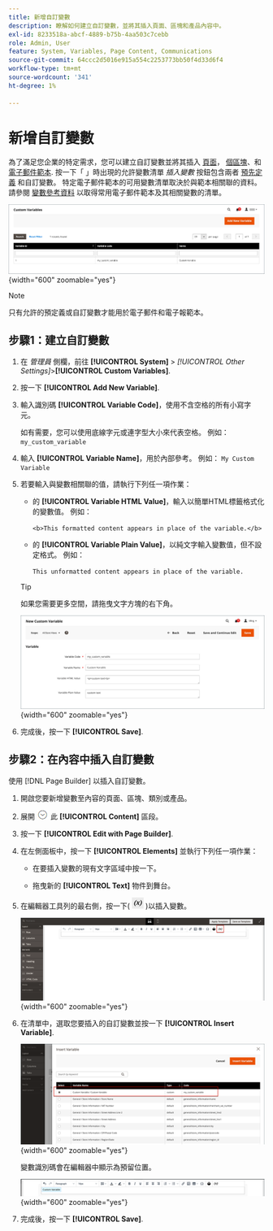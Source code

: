 ```yaml
---
title: 新增自訂變數
description: 瞭解如何建立自訂變數，並將其插入頁面、區塊和產品內容中。
exl-id: 8233518a-abcf-4889-b75b-4aa503c7cebb
role: Admin, User
feature: System, Variables, Page Content, Communications
source-git-commit: 64ccc2d5016e915a554c2253773bb50f4d33d6f4
workflow-type: tm+mt
source-wordcount: '341'
ht-degree: 1%

---
```


# 新增自訂變數

為了滿足您企業的特定需求，您可以建立自訂變數並將其插入 [頁面](../content-design/pages.md)， [個區塊](../content-design/blocks.md)、和 [電子郵件範本](email-templates.md). 按一下「 」時出現的允許變數清單 _插入變數_ 按鈕包含兩者 [預先定義](variables-predefined.md) 和自訂變數。 特定電子郵件範本的可用變數清單取決於與範本相關聯的資料。 請參閱 [變數參考資料](variables-reference.md) 以取得常用電子郵件範本及其相關變數的清單。

![自訂變數](./assets/variables-custom.png){width="600" zoomable="yes"}

>[!NOTE]
>
>只有允許的預定義或自訂變數才能用於電子郵件和電子報範本。

## 步驟1：建立自訂變數

1. 在 _管理員_ 側欄，前往 **[!UICONTROL System]** > _[!UICONTROL Other Settings]_>**[!UICONTROL Custom Variables]**.

1. 按一下 **[!UICONTROL Add New Variable]**.

1. 輸入識別碼 **[!UICONTROL Variable Code]**，使用不含空格的所有小寫字元。

   如有需要，您可以使用底線字元或連字型大小來代表空格。 例如： `my_custom_variable`

1. 輸入 **[!UICONTROL Variable Name]**，用於內部參考。 例如： `My Custom Variable`

1. 若要輸入與變數相關聯的值，請執行下列任一項作業：

   - 的 **[!UICONTROL Variable HTML Value]**，輸入以簡單HTML標籤格式化的變數值。 例如：

     `<b>This formatted content appears in place of the variable.</b>`

   - 的 **[!UICONTROL Variable Plain Value]**，以純文字輸入變數值，但不設定格式。 例如：

     `This unformatted content appears in place of the variable.`

   >[!TIP]
   >
   >如果您需要更多空間，請拖曳文字方塊的右下角。

   ![新增自訂變數](./assets/variable-custom-add.png){width="600" zoomable="yes"}

1. 完成後，按一下 **[!UICONTROL Save]**.

## 步驟2：在內容中插入自訂變數

使用 [!DNL Page Builder] 以插入自訂變數。

1. 開啟您要新增變數至內容的頁面、區塊、類別或產品。

1. 展開 ![展開選擇器](../assets/icon-display-expand.png) 此 **[!UICONTROL Content]** 區段。

1. 按一下 **[!UICONTROL Edit with Page Builder]**.

1. 在左側面板中，按一下 **[!UICONTROL Elements]** 並執行下列任一項作業：

   - 在要插入變數的現有文字區域中按一下。

   - 拖曳新的 **[!UICONTROL Text]** 物件到舞台。

1. 在編輯器工具列的最右側，按一下( ![插入變數](./assets/editor-btn-insert-variable.png) )以插入變數。

   ![[!DNL Page Builder] 舞台和面板](./assets/variable-custom-pagebuilder-stage.png){width="600" zoomable="yes"}

1. 在清單中，選取您要插入的自訂變數並按一下 **[!UICONTROL Insert Variable]**.

   ![新增自訂變數](./assets/variable-custom-insert-select.png){width="600" zoomable="yes"}

   變數識別碼會在編輯器中顯示為預留位置。

   ![[!DNL Page Builder] 階段 — 變數預留位置](./assets/pagebuilder-variable-inserted.png){width="600" zoomable="yes"}

1. 完成後，按一下 **[!UICONTROL Save]**.

